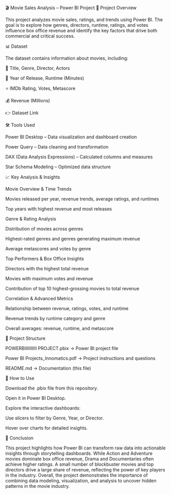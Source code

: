 🎬 Movie Sales Analysis – Power BI Project
📌 Project Overview

This project analyzes movie sales, ratings, and trends using Power BI. The goal is to explore how genres, directors, runtime, ratings, and votes influence box office revenue and identify the key factors that drive both commercial and critical success.

📊 Dataset

The dataset contains information about movies, including:

🎥 Title, Genre, Director, Actors

📅 Year of Release, Runtime (Minutes)

⭐ IMDb Rating, Votes, Metascore

💰 Revenue (Millions)

👉 Dataset Link

🛠 Tools Used

Power BI Desktop – Data visualization and dashboard creation

Power Query – Data cleaning and transformation

DAX (Data Analysis Expressions) – Calculated columns and measures

Star Schema Modeling – Optimized data structure

📈 Key Analysis & Insights

Movie Overview & Time Trends

Movies released per year, revenue trends, average ratings, and runtimes

Top years with highest revenue and most releases

Genre & Rating Analysis

Distribution of movies across genres

Highest-rated genres and genres generating maximum revenue

Average metascores and votes by genre

Top Performers & Box Office Insights

Directors with the highest total revenue

Movies with maximum votes and revenue

Contribution of top 10 highest-grossing movies to total revenue

Correlation & Advanced Metrics

Relationship between revenue, ratings, votes, and runtime

Revenue trends by runtime category and genre

Overall averages: revenue, runtime, and metascore

📂 Project Structure

POWERBIIIIIIIIII PROJECT.pbix → Power BI project file

Power BI Projects_Innomatics.pdf → Project instructions and questions

README.md → Documentation (this file)

🚀 How to Use

Download the .pbix file from this repository.

Open it in Power BI Desktop.

Explore the interactive dashboards:

Use slicers to filter by Genre, Year, or Director.

Hover over charts for detailed insights.

📌 Conclusion

This project highlights how Power BI can transform raw data into actionable insights through storytelling dashboards. While Action and Adventure movies dominate box office revenue, Drama and Documentaries often achieve higher ratings. A small number of blockbuster movies and top directors drive a large share of revenue, reflecting the power of key players in the industry. Overall, the project demonstrates the importance of combining data modeling, visualization, and analysis to uncover hidden patterns in the movie industry.
